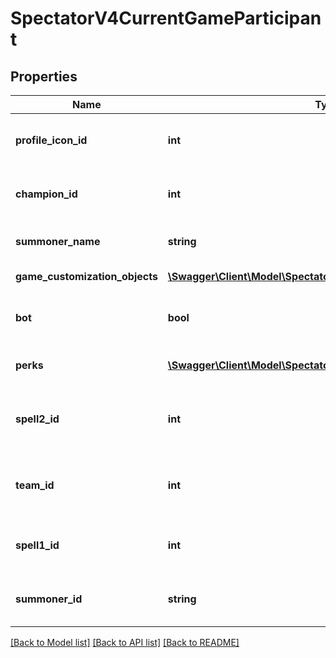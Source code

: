 # SpectatorV4CurrentGameParticipant

## Properties
Name | Type | Description | Notes
------------ | ------------- | ------------- | -------------
**profile_icon_id** | **int** | The ID of the profile icon used by this participant | [optional] 
**champion_id** | **int** | The ID of the champion played by this participant | [optional] 
**summoner_name** | **string** | The summoner name of this participant | [optional] 
**game_customization_objects** | [**\Swagger\Client\Model\SpectatorV4GameCustomizationObject[]**](SpectatorV4GameCustomizationObject.md) | List of Game Customizations | [optional] 
**bot** | **bool** | Flag indicating whether or not this participant is a bot | [optional] 
**perks** | [**\Swagger\Client\Model\SpectatorV4Perks**](SpectatorV4Perks.md) | Perks/Runes Reforged Information | [optional] 
**spell2_id** | **int** | The ID of the second summoner spell used by this participant | [optional] 
**team_id** | **int** | The team ID of this participant, indicating the participant&#39;s team | [optional] 
**spell1_id** | **int** | The ID of the first summoner spell used by this participant | [optional] 
**summoner_id** | **string** | The encrypted summoner ID of this participant | [optional] 

[[Back to Model list]](../README.md#documentation-for-models) [[Back to API list]](../README.md#documentation-for-api-endpoints) [[Back to README]](../README.md)


